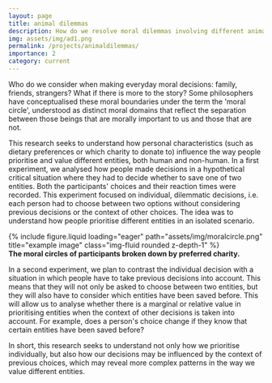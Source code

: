 ```yaml
---
layout: page
title: animal dilemmas
description: How do we resolve moral dilemmas involving different animal and plant species?
img: assets/img/ad1.png
permalink: /projects/animaldilemmas/
importance: 2
category: current
---
```


Who do we consider when making everyday moral decisions: family, friends, strangers? What if there is more to the story? Some philosophers have conceptualised these moral boundaries under the term the 'moral circle', understood as distinct moral domains that reflect the separation between those beings that are morally important to us and those that are not.

This research seeks to understand how personal characteristics (such as dietary preferences or which charity to donate to) influence the way people prioritise and value different entities, both human and non-human. In a first experiment, we analysed how people made decisions in a hypothetical critical situation where they had to decide whether to save one of two entities. Both the participants' choices and their reaction times were recorded. This experiment focused on individual, dilemmatic decisions, i.e. each person had to choose between two options without considering previous decisions or the context of other choices. The idea was to understand how people prioritise different entities in an isolated scenario.

<div class="row justify-content-center">
    <div class="col-sm" style="max-width: 750px; width: 100%;">
        {% include figure.liquid loading="eager" path="assets/img/moralcircle.png" title="example image" class="img-fluid rounded z-depth-1" %}
    </div>
</div>
<div class="caption">
    <b>The moral circles of participants broken down by preferred charity.</b>
</div>

In a second experiment, we plan to contrast the individual decision with a situation in which people have to take previous decisions into account. This means that they will not only be asked to choose between two entities, but they will also have to consider which entities have been saved before. This will allow us to analyse whether there is a marginal or relative value in prioritising entities when the context of other decisions is taken into account. For example, does a person's choice change if they know that certain entities have been saved before?

In short, this research seeks to understand not only how we prioritise individually, but also how our decisions may be influenced by the context of previous choices, which may reveal more complex patterns in the way we value different entities.
